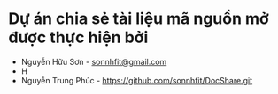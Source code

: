 # Dự án chia sẻ tài liệu mã nguồn mở được thực hiện bởi

- Nguyễn Hữu Sơn - sonnhfit@gmail.com 
- H
- Nguyễn Trung Phúc - https://github.com/sonnhfit/DocShare.git

